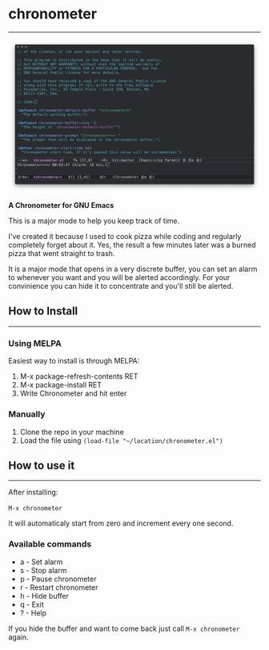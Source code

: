 # chronometer
---

![Screenshot](screenshots/chronometer.png)

**A Chronometer for GNU Emacs**

This is a major mode to help you keep track of time. 

I've created it because I used to cook pizza while coding and regularly
completely forget about it. Yes, the result a few minutes later was a burned
pizza that went straight to trash.

It is a major mode that opens in a very discrete buffer, you can set an alarm to
whenever you want and you will be alerted accordingly. For your convinience you
can hide it to concentrate and you'll still be alerted.

## How to Install
---

### Using MELPA

Easiest way to install is through MELPA:

1. M-x package-refresh-contents RET
2. M-x package-install RET
3. Write Chronometer and hit enter

### Manually

1. Clone the repo in your machine
2. Load the file using  `(load-file "~/location/chronometer.el")`

## How to use it
---

After installing:

`M-x chronometer`

It will automaticaly start from zero and increment every one second.

### Available commands

* a - Set alarm
* s - Stop alarm
* p - Pause chronometer
* r - Restart chronometer
* h - Hide buffer
* q - Exit
* ? - Help

If you hide the buffer and want to come back just call `M-x chronometer` again.
